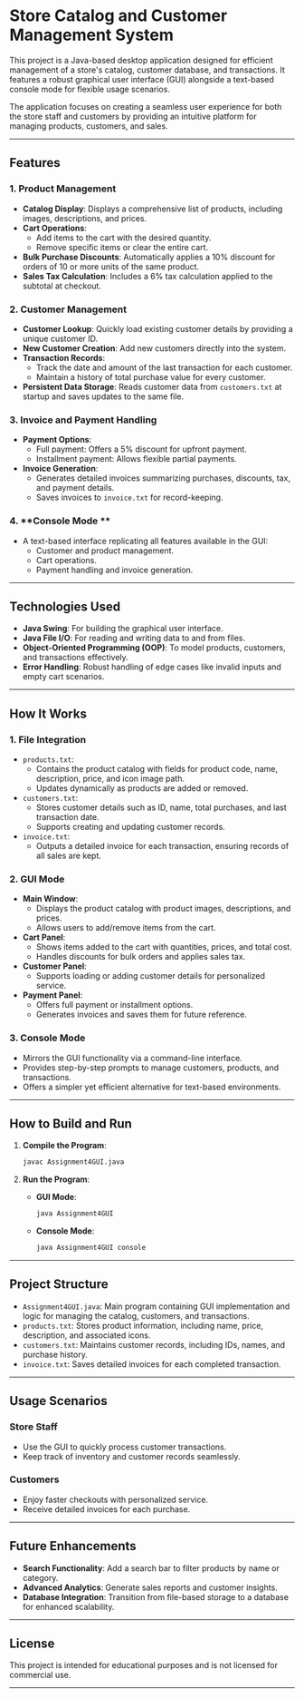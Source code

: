 # Store Catalog and Customer Management System

This project is a Java-based desktop application designed for efficient management of a store's catalog, customer database, and transactions. It features a robust graphical user interface (GUI) alongside a text-based console mode for flexible usage scenarios.

The application focuses on creating a seamless user experience for both the store staff and customers by providing an intuitive platform for managing products, customers, and sales.

---

## Features

### 1. **Product Management**
- **Catalog Display**: Displays a comprehensive list of products, including images, descriptions, and prices.
- **Cart Operations**:
  - Add items to the cart with the desired quantity.
  - Remove specific items or clear the entire cart.
- **Bulk Purchase Discounts**: Automatically applies a 10% discount for orders of 10 or more units of the same product.
- **Sales Tax Calculation**: Includes a 6% tax calculation applied to the subtotal at checkout.

### 2. **Customer Management**
- **Customer Lookup**: Quickly load existing customer details by providing a unique customer ID.
- **New Customer Creation**: Add new customers directly into the system.
- **Transaction Records**:
  - Track the date and amount of the last transaction for each customer.
  - Maintain a history of total purchase value for every customer.
- **Persistent Data Storage**: Reads customer data from `customers.txt` at startup and saves updates to the same file.

### 3. **Invoice and Payment Handling**
- **Payment Options**:
  - Full payment: Offers a 5% discount for upfront payment.
  - Installment payment: Allows flexible partial payments.
- **Invoice Generation**:
  - Generates detailed invoices summarizing purchases, discounts, tax, and payment details.
  - Saves invoices to `invoice.txt` for record-keeping.

### 4. **Console Mode **
- A text-based interface replicating all features available in the GUI:
  - Customer and product management.
  - Cart operations.
  - Payment handling and invoice generation.

---

## Technologies Used
- **Java Swing**: For building the graphical user interface.
- **Java File I/O**: For reading and writing data to and from files.
- **Object-Oriented Programming (OOP)**: To model products, customers, and transactions effectively.
- **Error Handling**: Robust handling of edge cases like invalid inputs and empty cart scenarios.

---

## How It Works

### 1. **File Integration**
- `products.txt`:
  - Contains the product catalog with fields for product code, name, description, price, and icon image path.
  - Updates dynamically as products are added or removed.
- `customers.txt`:
  - Stores customer details such as ID, name, total purchases, and last transaction date.
  - Supports creating and updating customer records.
- `invoice.txt`:
  - Outputs a detailed invoice for each transaction, ensuring records of all sales are kept.

### 2. **GUI Mode**
- **Main Window**:
  - Displays the product catalog with product images, descriptions, and prices.
  - Allows users to add/remove items from the cart.
- **Cart Panel**:
  - Shows items added to the cart with quantities, prices, and total cost.
  - Handles discounts for bulk orders and applies sales tax.
- **Customer Panel**:
  - Supports loading or adding customer details for personalized service.
- **Payment Panel**:
  - Offers full payment or installment options.
  - Generates invoices and saves them for future reference.

### 3. **Console Mode**
- Mirrors the GUI functionality via a command-line interface.
- Provides step-by-step prompts to manage customers, products, and transactions.
- Offers a simpler yet efficient alternative for text-based environments.

---

## How to Build and Run

1. **Compile the Program**:
   ```bash
   javac Assignment4GUI.java
   ```

2. **Run the Program**:
   - **GUI Mode**:
     ```bash
     java Assignment4GUI
     ```
   - **Console Mode**:
     ```bash
     java Assignment4GUI console
     ```

---

## Project Structure

- `Assignment4GUI.java`: Main program containing GUI implementation and logic for managing the catalog, customers, and transactions.
- `products.txt`: Stores product information, including name, price, description, and associated icons.
- `customers.txt`: Maintains customer records, including IDs, names, and purchase history.
- `invoice.txt`: Saves detailed invoices for each completed transaction.

---

## Usage Scenarios

### Store Staff
- Use the GUI to quickly process customer transactions.
- Keep track of inventory and customer records seamlessly.

### Customers
- Enjoy faster checkouts with personalized service.
- Receive detailed invoices for each purchase.

---

## Future Enhancements
- **Search Functionality**: Add a search bar to filter products by name or category.
- **Advanced Analytics**: Generate sales reports and customer insights.
- **Database Integration**: Transition from file-based storage to a database for enhanced scalability.

---

## License
This project is intended for educational purposes and is not licensed for commercial use.

---
